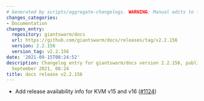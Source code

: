 ```yaml
---
# Generated by scripts/aggregate-changelogs. WARNING: Manual edits to this files will be overwritten.
changes_categories:
- Documentation
changes_entry:
  repository: giantswarm/docs
  url: https://github.com/giantswarm/docs/releases/tag/v2.2.156
  version: 2.2.156
  version_tag: v2.2.156
date: '2021-09-15T08:24:52'
description: Changelog entry for giantswarm/docs version 2.2.156, published on 15
  September 2021, 08:24
title: docs release v2.2.156
---
```


- Add release availability info for KVM v15 and v16 ([#1124](https://github.com/giantswarm/docs/pull/1124))
